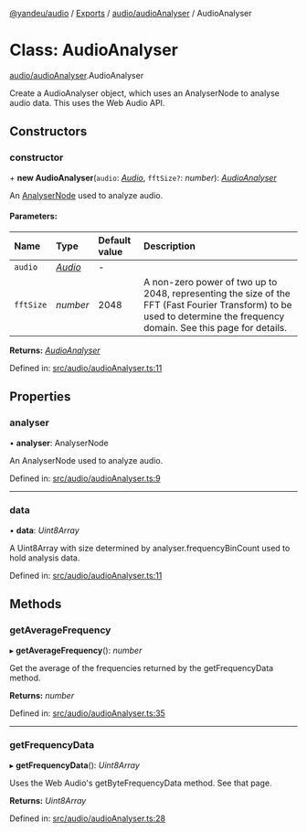 [@yandeu/audio](../README.md) / [Exports](../modules.md) / [audio/audioAnalyser](../modules/audio_audioanalyser.md) / AudioAnalyser

# Class: AudioAnalyser

[audio/audioAnalyser](../modules/audio_audioanalyser.md).AudioAnalyser

Create a AudioAnalyser object, which uses an AnalyserNode to analyse audio data.
This uses the Web Audio API.

## Constructors

### constructor

\+ **new AudioAnalyser**(`audio`: [*Audio*](audio_audio.audio.md), `fftSize?`: *number*): [*AudioAnalyser*](audio_audioanalyser.audioanalyser.md)

An [AnalyserNode](https://developer.mozilla.org/en-US/docs/Web/API/AnalyserNode) used to analyze audio.

#### Parameters:

Name | Type | Default value | Description |
:------ | :------ | :------ | :------ |
`audio` | [*Audio*](audio_audio.audio.md) | - |  |
`fftSize` | *number* | 2048 | A non-zero power of two up to 2048, representing the size of the FFT (Fast Fourier Transform) to be used to determine the frequency domain. See this page for details.    |

**Returns:** [*AudioAnalyser*](audio_audioanalyser.audioanalyser.md)

Defined in: [src/audio/audioAnalyser.ts:11](https://github.com/yandeu/audio/blob/228bbf8/src/audio/audioAnalyser.ts#L11)

## Properties

### analyser

• **analyser**: AnalyserNode

An AnalyserNode used to analyze audio.

Defined in: [src/audio/audioAnalyser.ts:9](https://github.com/yandeu/audio/blob/228bbf8/src/audio/audioAnalyser.ts#L9)

___

### data

• **data**: *Uint8Array*

A Uint8Array with size determined by analyser.frequencyBinCount used to hold analysis data.

Defined in: [src/audio/audioAnalyser.ts:11](https://github.com/yandeu/audio/blob/228bbf8/src/audio/audioAnalyser.ts#L11)

## Methods

### getAverageFrequency

▸ **getAverageFrequency**(): *number*

Get the average of the frequencies returned by the getFrequencyData method.

**Returns:** *number*

Defined in: [src/audio/audioAnalyser.ts:35](https://github.com/yandeu/audio/blob/228bbf8/src/audio/audioAnalyser.ts#L35)

___

### getFrequencyData

▸ **getFrequencyData**(): *Uint8Array*

Uses the Web Audio's getByteFrequencyData method. See that page.

**Returns:** *Uint8Array*

Defined in: [src/audio/audioAnalyser.ts:28](https://github.com/yandeu/audio/blob/228bbf8/src/audio/audioAnalyser.ts#L28)
